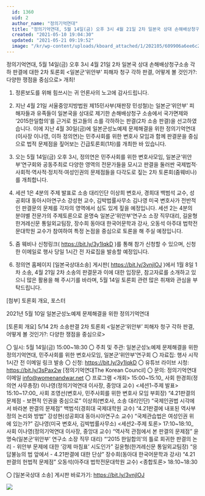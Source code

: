 ```yaml
---
  id: 1360
  uid: 2
  author_name: "정의기억연대"
  title: "정의기억연대, 5월 14일(금) 오후 3시 4월 21일 2차 일본국 상대 손해배상청구소송 각하 판결에 대한 2차 토론회  &lt;일본군‘위안부’ 피해자 청구 각하 판결, 어떻게 볼 것인가?: 다양한 쟁점을 중심으로&gt; 개최!"
  created: "2021-05-10 19:04:30"
  updated: "2021-05-21 09:19:52"
  image: "/kr/wp-content/uploads/kboard_attached/1/202105/609906a6ee6c28577624.jpg"
---
```

정의기억연대, 5월 14일(금) 오후 3시
4월 21일 2차 일본국 상대 손해배상청구소송 각하 판결에 대한 2차 토론회 
<일본군‘위안부’ 피해자 청구 각하 판결, 어떻게 볼 것인가?: 다양한 쟁점을 중심으로> 개최!

1. 정론보도를 위해 힘쓰시는 귀 언론사의 노고에 감사드립니다.

2. 지난 4월 21일 서울중앙지방법원 제15민사부(재판장 민성철)는 일본군‘위안부’ 피해자들과 유족들이 일본국을 상대로 제기한 손해배상청구 소송에서 국가면제와 ‘2015한일합의’를 근거로 원고들의 소를 각하하는 판결(2차 소송 판결)을 선고하였습니다. 이에 지난 4월 30일(금)에 일본군성노예제 문제해결을 위한 정의기억연대(이사장 이나영, 이하 정의연)는 민주사회를 위한 변호사 모임과 함께 판결문을 중심으로 법적 문제점을 짚어보는 긴급토론회(1차)를 개최한 바 있습니다. 

3. 오는 5월 14일(금) 오후 3시, 정의연은 민주사회를 위한 변호사모임, 일본군‘위안부’연구회와 공동주최로 다양한 영역의 전문가들을 모시고 판결을 둘러싼 국제법적·사회적·역사적·정치적·여성인권의 문제점들을 다각도로 짚는 2차 토론회(줌웨비나)를 개최합니다. 

4. 세션 1은 4분의 주제 발표로 소송 대리인단 이상희 변호사, 경희대 백범석 교수, 성공회대 동아시아연구소 강성현 교수, 김박법률사무소 김나영 미국 변호사가 전반적인 판결문의 문제를 각자의 영역에서 심도 있게 짚을 예정입니다. 세션 2는 4분의 분야별 전문가의 주제토론으로 윤명숙 일본군‘위안부’연구소 소장 직무대리, 길윤형 한겨레신문 통일외교팀장, 장수희 동아대 한국어문학과 강사, 오동석 아주대 법학전문대학원 교수가 참여하여 특정 논점을 중심으로 토론을 해 주실 예정입니다. 

5. 줌 웨비나 신청링크( https://bit.ly/3y1IqkD )를 통해 참가 신청할 수 있으며, 신청한 이메일로 행사 당일 1시간 전 자료집을 발송할 예정입니다.

6. 정의연 홈페이지 \[일본국상대소송\] 게시판( https://bit.ly/3vnjlOJ )​에서 1월 8일 1차 소송, 4월 21일 2차 소송의 판결문과 이에 대한 입장문, 참고자료를 소개하고 있으니 많은 활용을 해 주시기를 바라며, 5월 14일 토론회 관련 많은 취재와 관심을 부탁드립니다. 

\[첨부\] 토론회 개요, 포스터

2021년 5월 10일
일본군성노예제 문제해결을 위한 정의기억연대

\[토론회 개요\]
5/14 2차 소송판결 2차 토론회 
<일본군‘위안부’ 피해자 청구 각하 판결, 어떻게 볼 것인가?: 다양한 쟁점을 중심으로>

〇 일시: 5월 14일(금) 15:00~18:30
〇 주최 및 주관: 일본군성노예제 문제해결을 위한 정의기억연대, 민주사회를 위한 변호사모임, 일본군‘위안부’연구회
〇 자료집: 행사 시작 1시간 전 이메일 링크 발송
〇 신청: https://bit.ly/3y1IqkD
〇 유튜브 라이브 시청: https://bit.ly/3sPax2w \[정의기억연대The Korean Council\]
〇 문의: 정의기억연대 이메일 info@womenandwar.net 
 〇 프로그램
<개회> 15:00~15:10_ 사회 한경희(정의연 사무총장)
이나영(정의기억연대 이사장, 중앙대 교수)
<세션1-주제 발표> 15:10~17:00_ 사회 조영선(변호사, 민주사회를 위한 변호사 모임 부회장)
“4.21판결의 문제점 - 보편적 인권을 중심으로” 
이상희(변호사, 소송 대리인단)
“국제인권법 시각에서 바라본 판결의 문제점”
백범석(경희대 국제대학원 교수)
“4.21판결에 내포된 역사부정의 논리와 방법” 
강성현(성공회대 동아시아연구소 교수)
“국제관습법은 여성인권 위에 있는가?” 
 김나영(미국 변호사, 김박법률사무소) 
<세션2-주제 토론> 17:10~18:10_ 사회 이나영(정의기억연대 이사장, 중앙대 교수)
“역사적 관점에서 본 판결의 문제점” 
윤명숙(일본군‘위안부’ 연구소 소장 직무 대리)
“‘2015 한일합의’의 틀로 회귀한 판결의 논리 - 위안부 문제에 대한 ‘강제 마침표’ 시도인가” 
길윤형(한겨레신문 통일외교팀장)
“응답불능의 법 앞에서 - 4.21판결에 대한 단상” 
장수희(동아대 한국어문학과 강사)
“4.21판결의 헌법적 문제점” 
오동석(아주대 법학전문대학원 교수) 
<종합토론> 18:10~18:30
 
 〇 \[일본국상대 소송\] 게시판 바로가기: https://bit.ly/3vnjlOJ​


 ![](/kr/wp-content/uploads/kboard_attached/1/202105/609906a6ee6c28577624.jpg)
